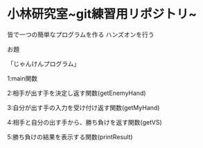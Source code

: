 # 小林研究室~git練習用リポジトリ~

皆で一つの簡単なプログラムを作る
ハンズオンを行う


お題

「じゃんけんプログラム」

1:main関数

2:相手が出す手を決定し返す関数(getEnemyHand)

3:自分が出す手の入力を受け付け返す関数(getMyHand)

4:相手と自分の出す手から、勝ち負けを返す関数(getVS)

5:勝ち負けの結果を表示する関数(printResult)
